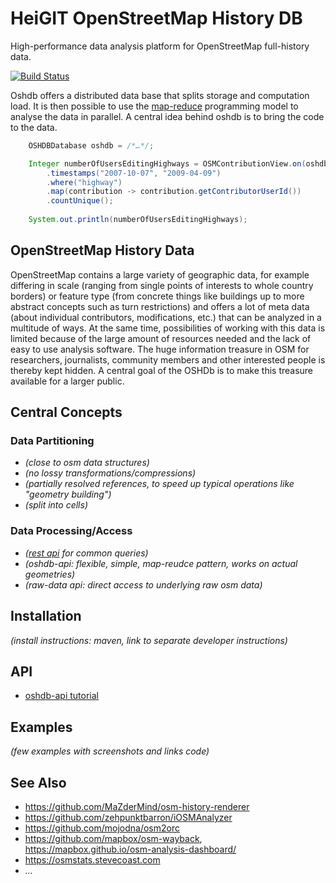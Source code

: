 HeiGIT OpenStreetMap History DB
===============================

High-performance data analysis platform for OpenStreetMap full-history data.

[![Build Status](http://jenkins.ohsome.org/buildStatus/icon?job=oshdb/master)](http://jenkins.ohsome.org/job/oshdb/job/master/)

Oshdb offers a distributed data base that splits storage and computation load. It is then possible to use the [map-reduce](https://en.wikipedia.org/wiki/MapReduce) programming model to analyse the data in parallel. A central idea behind oshdb is to bring the code to the data.

```java
    OSHDBDatabase oshdb = /*…*/;

    Integer numberOfUsersEditingHighways = OSMContributionView.on(oshdb)
        .timestamps("2007-10-07", "2009-04-09")
        .where("highway")
        .map(contribution -> contribution.getContributorUserId())
        .countUnique();
        
    System.out.println(numberOfUsersEditingHighways);
```

OpenStreetMap History Data
--------------------------

OpenStreetMap contains a large variety of geographic data, for example differing in scale (ranging from single points of interests to whole country borders) or feature type (from concrete things like buildings up to more abstract concepts such as turn restrictions) and offers a lot of meta data (about individual contributors, modifications, etc.) that can be analyzed in a multitude of ways. At the same time, possibilities of working with this data is limited because of the large amount of resources needed and the lack of easy to use analysis software. The huge information treasure in OSM for researchers, journalists, community members and other interested people is thereby kept hidden. A central goal of the OSHDb is to make this treasure available for a larger public.

Central Concepts
----------------

### Data Partitioning

* *(close to osm data structures)*
* *(no lossy transformations/compressions)*
* *(partially resolved references, to speed up typical operations like "geometry building")*
* *(split into cells)*

### Data Processing/Access

* *([rest api](https://gitlab.gistools.geog.uni-heidelberg.de/giscience/big-data/oshdb/rest-api) for common queries)*
* *(oshdb-api: flexible, simple, map-reudce pattern, works on actual geometries)*
* *(raw-data api: direct access to underlying raw osm data)*

Installation
------------

*(install instructions: maven, link to separate developer instructions)*

API
---

* [oshdb-api tutorial](documentation/oshdb-api-tutorial/README.md)

Examples
--------

*(few examples with screenshots and links code)*

See Also
--------

* https://github.com/MaZderMind/osm-history-renderer
* https://github.com/zehpunktbarron/iOSMAnalyzer
* https://github.com/mojodna/osm2orc
* https://github.com/mapbox/osm-wayback, https://mapbox.github.io/osm-analysis-dashboard/
* https://osmstats.stevecoast.com
* *…*


